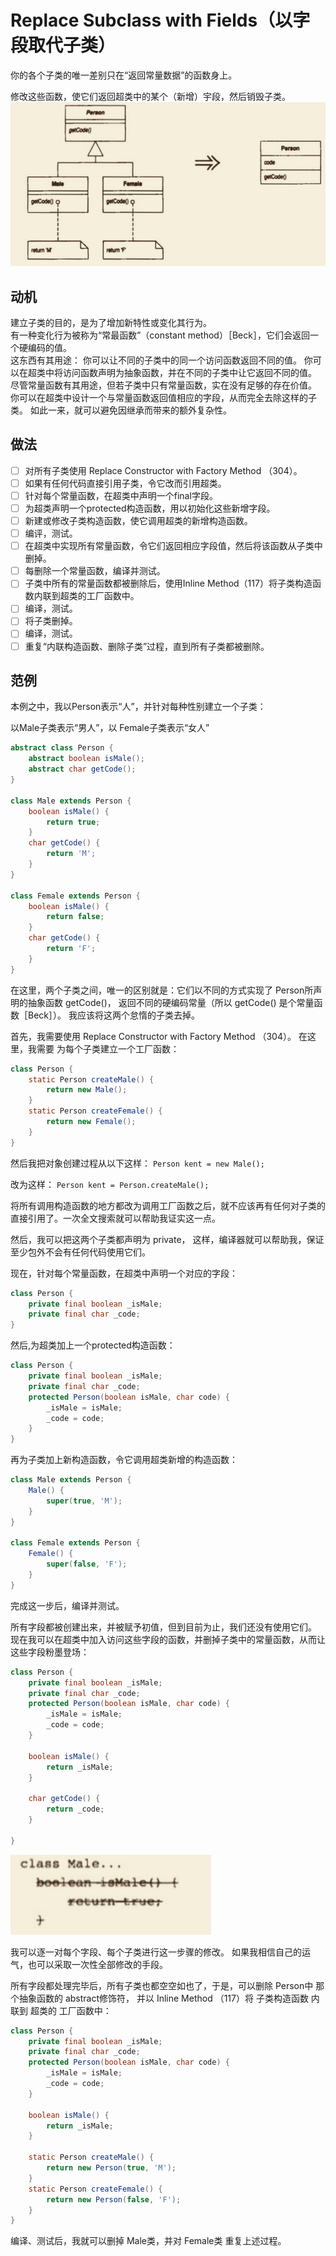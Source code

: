 # Replace Subclass with Fields（以字段取代子类）
你的各个⼦类的唯⼀差别只在“返回常量数据”的函数身上。 


修改这些函数，使它们返回超类中的某个（新增）宇段，然后销毁⼦类。
![img_1.png](file/img_1.png)

## 动机

建⽴⼦类的⽬的，是为了增加新特性或变化其⾏为。  
有⼀种变化⾏为被称为“常最函数”（constant method）［Beck］，它们会返回⼀个硬编码的值。  
这东⻄有其⽤途：
你可以让不同的⼦类中的同⼀个访问函数返回不同的值。
你可以在超类中将访问函数声明为抽象函数，并在不同的⼦类中让它返回不同的值。
尽管常量函数有其⽤途，但若⼦类中只有常量函数，实在没有⾜够的存在价值。 
你可以在超类中设计⼀个与常量函数返回值相应的字段，从⽽完全去除这样的⼦类。 
如此⼀来，就可以避免因继承⽽带来的额外复杂性。

## 做法

-[ ] 对所有⼦类使⽤ Replace Constructor with Factory Method （304）。
-[ ] 如果有任何代码直接引⽤⼦类，令它改⽽引⽤超类。 
-[ ] 针对每个常量函数，在超类中声明⼀个final字段。 
-[ ] 为超类声明⼀个protected构造函数，⽤以初始化这些新增字段。 
-[ ] 新建或修改⼦类构造函数，使它调⽤超类的新增构造函数。
-[ ] 编评，测试。
-[ ] 在超类中实现所有常量函数，令它们返回相应字段值，然后将该函数从⼦类中删掉。
-[ ] 每删除⼀个常量函数，编译并测试。
-[ ] ⼦类中所有的常量函数都被删除后，使⽤Inline Method（117）将⼦类构造函数内联到超类的⼯⼚函数中。
-[ ] 编译，测试。 
-[ ] 将⼦类删掉。 
-[ ] 编译，测试。
-[ ] 重复“内联构造函数、删除⼦类”过程，直到所有⼦类都被删除。

## 范例

本例之中，我以Person表示“⼈”，并针对每种性别建⽴⼀个⼦类：  

以Male⼦类表示“男⼈”，以 Female⼦类表示“⼥⼈”
```java
abstract class Person {
    abstract boolean isMale();
    abstract char getCode();
}

class Male extends Person {
    boolean isMale() {
        return true;
    }
    char getCode() {
        return 'M';
    }
}

class Female extends Person {
    boolean isMale() {
        return false;
    }
    char getCode() {
        return 'F';
    }
}
```

在这⾥，两个⼦类之间，唯⼀的区别就是：它们以不同的⽅式实现了 Person所声明的抽象函数 getCode()，
返回不同的硬编码常量（所以 getCode() 是个常量函数［Beck］）。
我应该将这两个怠惰的⼦类去掉。

⾸先，我需要使⽤ Replace Constructor with Factory Method （304）。
在这⾥，我需要 为每个⼦类建⽴⼀个⼯⼚函数： 
```java
class Person {
    static Person createMale() {
        return new Male();
    }
    static Person createFemale() {
        return new Female();
    }
}
```

然后我把对象创建过程从以下这样： 
`Person kent = new Male();`

改为这样：
`Person kent = Person.createMale();`

将所有调⽤构造函数的地⽅都改为调⽤⼯⼚函数之后，就不应该再有任何对⼦类的直接引⽤了。⼀次全⽂搜索就可以帮助我证实这⼀点。

然后，我可以把这两个⼦类都声明为 private，
这样，编译器就可以帮助我，保证⾄少包外不会有任何代码使⽤它们。 

现在，针对每个常量函数，在超类中声明⼀个对应的字段：
```java
class Person {
    private final boolean _isMale;
    private final char _code;
}
```
然后,为超类加上⼀个protected构造函数：
```java
class Person {
    private final boolean _isMale;
    private final char _code;
    protected Person(boolean isMale, char code) {
        _isMale = isMale;
        _code = code;
    }
}
```

再为⼦类加上新构造函数，令它调⽤超类新增的构造函数：
```java
class Male extends Person {
    Male() {
        super(true, 'M');
    }
}

class Female extends Person {
    Female() {
        super(false, 'F');
    }
}
```

完成这⼀步后，编译并测试。

所有字段都被创建出来，并被赋予初值，但到⽬前为⽌，我们还没有使⽤它们。
现在我可以在超类中加⼊访问这些字段的函数，并删掉⼦类中的常量函数，从⽽让这些字段粉墨登场：
```java
class Person {
    private final boolean _isMale;
    private final char _code;
    protected Person(boolean isMale, char code) {
        _isMale = isMale;
        _code = code;
    }
    
    boolean isMale() {
        return _isMale;
    }

    char getCode() {
        return _code;
    }
    
}
```
![img.png](file/img.png)


我可以逐⼀对每个字段、每个⼦类进⾏这⼀步骤的修改。
如果我相信⾃⼰的运⽓，也可以采取⼀次性全部修改的⼿段。

所有字段都处理完毕后，所有⼦类也都空空如也了，于是，可以删除 Person中 那个抽象函数的 abstract修饰符，
并以 Inline Method （117）将 ⼦类构造函数 内联到 超类的 ⼯⼚函数中：
```java
class Person {
    private final boolean _isMale;
    private final char _code;
    protected Person(boolean isMale, char code) {
        _isMale = isMale;
        _code = code;
    }
    
    boolean isMale() {
        return _isMale;
    }
    
    static Person createMale() {
        return new Person(true, 'M');
    }
    static Person createFemale() {
        return new Person(false, 'F');
    }
}

```

编译、测试后，我就可以删掉 Male类，并对 Female类 重复上述过程。



 
  